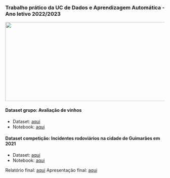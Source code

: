 ### Trabalho prático da UC de Dados e Aprendizagem Automática - Ano letivo 2022/2023

<p align="center">
  <img width="600" height="250" src=https://user-images.githubusercontent.com/61991247/173097562-debd61e6-27e3-4423-868e-07ce926e94ec.png>
</p>

#### Dataset grupo: Avaliação de vinhos
* Dataset: [aqui](https://github.com/simaocunha71/machine_learning-daa/blob/main/docs/winemag-data-130k-v2.csv)
* Notebook: [aqui](https://github.com/simaocunha71/machine_learning-daa/blob/main/tarefa_grupo.ipynb)
#### Dataset competição: Incidentes rodoviários na cidade de Guimarães em 2021
* Dataset: [aqui](https://github.com/simaocunha71/machine_learning-daa/blob/main/docs/training_data.csv)
* Notebook: [aqui](https://github.com/simaocunha71/machine_learning-daa/blob/main/tarefa_kaggle.ipynb)

Relatório final: [aqui](https://github.com/simaocunha71/machine_learning-daa/blob/main/relatorio.pdf)
Apresentação final: [aqui](https://github.com/simaocunha71/machine_learning-daa/blob/main/DAA-Apresentacao.pptx)

